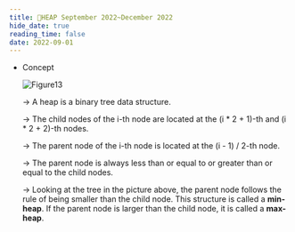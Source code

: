 ```yaml
---
title: 📜HEAP September 2022~December 2022
hide_date: true
reading_time: false
date: 2022-09-01
---
```


- Concept

    ![Figure13](/images/dataStructureImages/image13.jpg)

    → A heap is a binary tree data structure.
    
    → The child nodes of the i-th node are located at the (i * 2 + 1)-th and (i * 2 + 2)-th nodes.
    
    → The parent node of the i-th node is located at the (i - 1) / 2-th node.
    
    → The parent node is always less than or equal to or greater than or equal to the child nodes.
    
    → Looking at the tree in the picture above, the parent node follows the rule of being smaller than the child node. This structure is called a **min-heap**. If the parent node is larger than the child node, it is called a **max-heap**.

